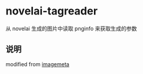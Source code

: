 # novelai-tagreader

从 novelai 生成的图片中读取 pnginfo 来获取生成的参数

## 说明

modified from [imagemeta](https://github.com/seanghay/imagemeta)